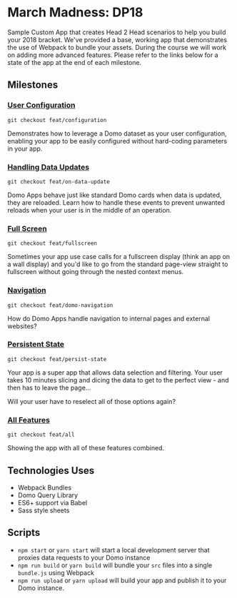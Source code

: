 # March Madness: DP18

Sample Custom App that creates Head 2 Head scenarios to help you build your 2018 bracket. We've provided
a base, working app that demonstrates the use of Webpack to bundle your assets. During the course we will work
on adding more advanced features. Please refer to the links below for a state of the app at the end of each
milestone.

## Milestones

### [User Configuration](tree/feat/configuration)

```git checkout feat/configuration```

Demonstrates how to leverage a Domo dataset as your user configuration, enabling your app to be
easily configured without hard-coding parameters in your app.

### [Handling Data Updates](tree/feat/on-data-update)

```git checkout feat/on-data-update```

Domo Apps behave just like standard Domo cards when data is updated, they are reloaded. Learn
how to handle these events to prevent unwanted reloads when your user is in the middle of an operation.

### [Full Screen](tree/feat/fullscreen)

```git checkout feat/fullscreen```

Sometimes your app use case calls for a fullscreen display (think an app on a wall display) and you'd 
like to go from the standard page-view straight to fullscreen without going through the nested
context menus.

### [Navigation](tree/feat/domo-navigation)

```git checkout feat/domo-navigation```

How do Domo Apps handle navigation to internal pages and external websites? 

### [Persistent State](tree/feat/persist-state)

```git checkout feat/persist-state```

Your app is a super app that allows data selection and filtering. Your user takes 10 minutes 
slicing and dicing the data to get to the perfect view - and then has to leave the page...

Will your user have to reselect all of those options again?

### [All Features](tree/feat/all)

```git checkout feat/all```

Showing the app with all of these features combined.

## Technologies Uses

* Webpack Bundles
* Domo Query Library
* ES6+ support via Babel
* Sass style sheets

## Scripts

* `npm start` or `yarn start` will start a local development server that proxies data requests to your Domo instance
* `npm run build` or `yarn build` will bundle your `src` files into a single `bundle.js` using Webpack
* `npm run upload` or `yarn upload` will build your app and publish it to your Domo instance.


